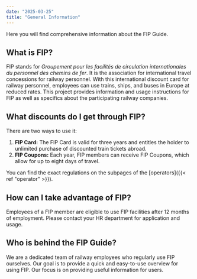 ```yaml
---
date: "2025-03-25"
title: "General Information"
---
```


Here you will find comprehensive information about the FIP Guide.

## What is FIP?

FIP stands for _Groupement pour les facilités de circulation internationales du personnel des chemins de fer_. It is the association for international travel concessions for railway personnel.
With this international discount card for railway personnel, employees can use trains, ships, and buses in Europe at reduced rates.
This project provides information and usage instructions for FIP as well as specifics about the participating railway companies.

## What discounts do I get through FIP?

There are two ways to use it:
1. **FIP Card:** The FIP Card is valid for three years and entitles the holder to unlimited purchase of discounted train tickets abroad.
2. **FIP Coupons:** Each year, FIP members can receive FIP Coupons, which allow for up to eight days of travel.

You can find the exact regulations on the subpages of the [operators]({{< ref "operator" >}}).

## How can I take advantage of FIP?

Employees of a FIP member are eligible to use FIP facilities after 12 months of employment.
Please contact your HR department for application and usage.

## Who is behind the FIP Guide?

We are a dedicated team of railway employees who regularly use FIP ourselves.
Our goal is to provide a quick and easy-to-use overview for using FIP.
Our focus is on providing useful information for users.